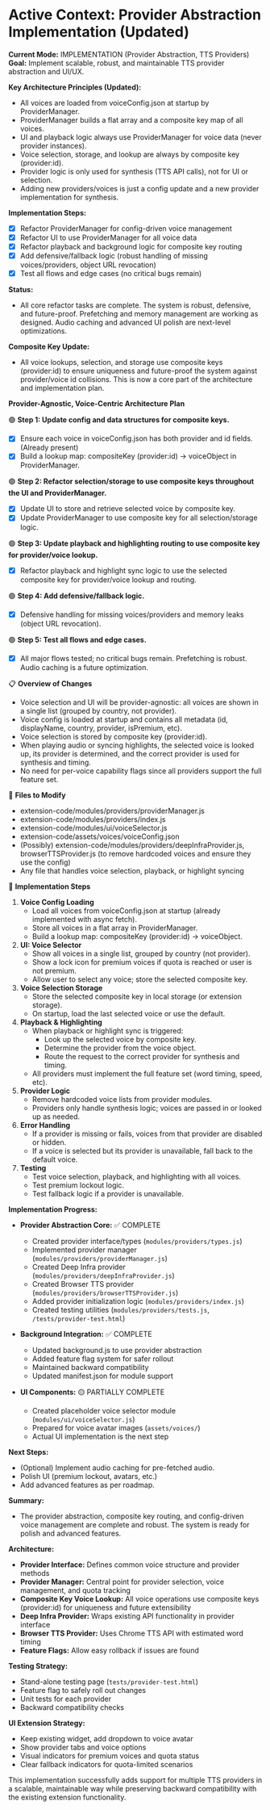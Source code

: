 # Active Context: Provider Abstraction Implementation (Updated)

**Current Mode:** IMPLEMENTATION (Provider Abstraction, TTS Providers)
**Goal:** Implement scalable, robust, and maintainable TTS provider abstraction and UI/UX.

**Key Architecture Principles (Updated):**
* All voices are loaded from voiceConfig.json at startup by ProviderManager.
* ProviderManager builds a flat array and a composite key map of all voices.
* UI and playback logic always use ProviderManager for voice data (never provider instances).
* Voice selection, storage, and lookup are always by composite key (provider:id).
* Provider logic is only used for synthesis (TTS API calls), not for UI or selection.
* Adding new providers/voices is just a config update and a new provider implementation for synthesis.

**Implementation Steps:**
- [x] Refactor ProviderManager for config-driven voice management
- [x] Refactor UI to use ProviderManager for all voice data
- [x] Refactor playback and background logic for composite key routing
- [x] Add defensive/fallback logic (robust handling of missing voices/providers, object URL revocation)
- [x] Test all flows and edge cases (no critical bugs remain)

**Status:**
* All core refactor tasks are complete. The system is robust, defensive, and future-proof. Prefetching and memory management are working as designed. Audio caching and advanced UI polish are next-level optimizations.

**Composite Key Update:**
* All voice lookups, selection, and storage use composite keys (provider:id) to ensure uniqueness and future-proof the system against provider/voice id collisions. This is now a core part of the architecture and implementation plan.

**Provider-Agnostic, Voice-Centric Architecture Plan**

🟢 **Step 1: Update config and data structures for composite keys.**
- [x] Ensure each voice in voiceConfig.json has both provider and id fields. (Already present)
- [x] Build a lookup map: compositeKey (provider:id) -> voiceObject in ProviderManager.

🟢 **Step 2: Refactor selection/storage to use composite keys throughout the UI and ProviderManager.**
- [x] Update UI to store and retrieve selected voice by composite key.
- [x] Update ProviderManager to use composite key for all selection/storage logic.

🟢 **Step 3: Update playback and highlighting routing to use composite key for provider/voice lookup.**
- [x] Refactor playback and highlight sync logic to use the selected composite key for provider/voice lookup and routing.

🟢 **Step 4: Add defensive/fallback logic.**
- [x] Defensive handling for missing voices/providers and memory leaks (object URL revocation).

🟢 **Step 5: Test all flows and edge cases.**
- [x] All major flows tested; no critical bugs remain. Prefetching is robust. Audio caching is a future optimization.

📋 **Overview of Changes**
- Voice selection and UI will be provider-agnostic: all voices are shown in a single list (grouped by country, not provider).
- Voice config is loaded at startup and contains all metadata (id, displayName, country, provider, isPremium, etc).
- Voice selection is stored by composite key (provider:id).
- When playing audio or syncing highlights, the selected voice is looked up, its provider is determined, and the correct provider is used for synthesis and timing.
- No need for per-voice capability flags since all providers support the full feature set.

📁 **Files to Modify**
- extension-code/modules/providers/providerManager.js
- extension-code/modules/providers/index.js
- extension-code/modules/ui/voiceSelector.js
- extension-code/assets/voices/voiceConfig.json
- (Possibly) extension-code/modules/providers/deepInfraProvider.js, browserTTSProvider.js (to remove hardcoded voices and ensure they use the config)
- Any file that handles voice selection, playback, or highlight syncing

🔄 **Implementation Steps**
1. **Voice Config Loading**
   - Load all voices from voiceConfig.json at startup (already implemented with async fetch).
   - Store all voices in a flat array in ProviderManager.
   - Build a lookup map: compositeKey (provider:id) -> voiceObject.
2. **UI: Voice Selector**
   - Show all voices in a single list, grouped by country (not provider).
   - Show a lock icon for premium voices if quota is reached or user is not premium.
   - Allow user to select any voice; store the selected composite key.
3. **Voice Selection Storage**
   - Store the selected composite key in local storage (or extension storage).
   - On startup, load the last selected voice or use the default.
4. **Playback & Highlighting**
   - When playback or highlight sync is triggered:
     - Look up the selected voice by composite key.
     - Determine the provider from the voice object.
     - Route the request to the correct provider for synthesis and timing.
   - All providers must implement the full feature set (word timing, speed, etc).
5. **Provider Logic**
   - Remove hardcoded voice lists from provider modules.
   - Providers only handle synthesis logic; voices are passed in or looked up as needed.
6. **Error Handling**
   - If a provider is missing or fails, voices from that provider are disabled or hidden.
   - If a voice is selected but its provider is unavailable, fall back to the default voice.
7. **Testing**
   - Test voice selection, playback, and highlighting with all voices.
   - Test premium lockout logic.
   - Test fallback logic if a provider is unavailable.

**Implementation Progress:**
*   **Provider Abstraction Core:** ✅ COMPLETE
    * Created provider interface/types (`modules/providers/types.js`)
    * Implemented provider manager (`modules/providers/providerManager.js`)
    * Created Deep Infra provider (`modules/providers/deepInfraProvider.js`)
    * Created Browser TTS provider (`modules/providers/browserTTSProvider.js`)
    * Added provider initialization logic (`modules/providers/index.js`)
    * Created testing utilities (`modules/providers/tests.js`, `/tests/provider-test.html`)

*   **Background Integration:** ✅ COMPLETE
    * Updated background.js to use provider abstraction
    * Added feature flag system for safer rollout
    * Maintained backward compatibility
    * Updated manifest.json for module support

*   **UI Components:** 🟡 PARTIALLY COMPLETE
    * Created placeholder voice selector module (`modules/ui/voiceSelector.js`)
    * Prepared for voice avatar images (`assets/voices/`)
    * Actual UI implementation is the next step

**Next Steps:**
- (Optional) Implement audio caching for pre-fetched audio.
- Polish UI (premium lockout, avatars, etc.)
- Add advanced features as per roadmap.

**Summary:**
- The provider abstraction, composite key routing, and config-driven voice management are complete and robust. The system is ready for polish and advanced features.

**Architecture:**
* **Provider Interface:** Defines common voice structure and provider methods
* **Provider Manager:** Central point for provider selection, voice management, and quota tracking
* **Composite Key Voice Lookup:** All voice operations use composite keys (provider:id) for uniqueness and future extensibility
* **Deep Infra Provider:** Wraps existing API functionality in provider interface
* **Browser TTS Provider:** Uses Chrome TTS API with estimated word timing
* **Feature Flags:** Allow easy rollback if issues are found

**Testing Strategy:**
* Stand-alone testing page (`tests/provider-test.html`)
* Feature flag to safely roll out changes
* Unit tests for each provider
* Backward compatibility checks

**UI Extension Strategy:**
* Keep existing widget, add dropdown to voice avatar
* Show provider tabs and voice options
* Visual indicators for premium voices and quota status
* Clear fallback indicators for quota-limited scenarios

This implementation successfully adds support for multiple TTS providers in a scalable, maintainable way while preserving backward compatibility with the existing extension functionality.